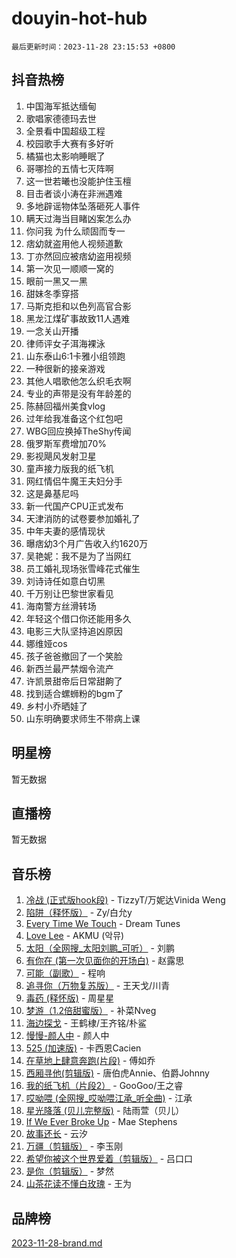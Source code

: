 # douyin-hot-hub

`最后更新时间：2023-11-28 23:15:53 +0800`

## 抖音热榜

1. 中国海军抵达缅甸
1. 歌唱家德德玛去世
1. 全景看中国超级工程
1. 校园歌手大赛有多好听
1. 橘猫也太影响睡眠了
1. 哥哪捡的五情七灭阵啊
1. 这一世若曦也没能护住玉檀
1. 目击者谈小涛在非洲遇难
1. 多地辟谣物体坠落砸死人事件
1. 瞒天过海当目睹凶案怎么办
1. 你问我 为什么顽固而专一
1. 痞幼就盗用他人视频道歉
1. 丁亦然回应被痞幼盗用视频
1. 第一次见一顺顺一窝的
1. 眼前一黑又一黑
1. 甜妹冬季穿搭
1. 马斯克拒和以色列高官合影
1. 黑龙江煤矿事故致11人遇难
1. 一念关山开播
1. 律师评女子洱海裸泳
1. 山东泰山6:1卡雅小组领跑
1. 一种很新的接亲游戏
1. 其他人唱歌他怎么织毛衣啊
1. 专业的声带是没有年龄差的
1. 陈赫回福州美食vlog
1. 过年给我准备这个红包吧
1. WBG回应换掉TheShy传闻
1. 俄罗斯军费增加70%
1. 影视飓风发射卫星
1. 童声接力版我的纸飞机
1. 网红情侣牛魔王夫妇分手
1. 这是鼻基尼吗
1. 新一代国产CPU正式发布
1. 天津消防的试卷要参加婚礼了
1. 中年夫妻的感情现状
1. 曝痞幼3个月广告收入约1620万
1. 吴艳妮：我不是为了当网红
1. 员工婚礼现场张雪峰花式催生
1. 刘诗诗任如意白切黑
1. 千万别让巴黎世家看见
1. 海南警方丝滑转场
1. 年轻这个借口你还能用多久
1. 电影三大队坚持追凶原因
1. 娜维娅cos
1. 孩子爸爸撤回了一个笑脸
1. 新西兰最严禁烟令流产
1. 许凯景甜帝后日常甜齁了
1. 找到适合螺蛳粉的bgm了
1. 乡村小乔晒娃了
1. 山东明确要求师生不带病上课

## 明星榜

暂无数据

## 直播榜

暂无数据

## 音乐榜

1. [冷战 (正式版hook段)](https://sf6-cdn-tos.douyinstatic.com/obj/tos-cn-ve-2774/oMuEoiBasWApEMVDgNiI8VAByNmwo5J0pyf8Yx) - TizzyT/万妮达Vinida Weng
1. [陷阱（释怀版）](https://sf6-cdn-tos.douyinstatic.com/obj/tos-cn-ve-2774/oE8C21LeZrzKLDFfQYgMzx4GAIHageG5IzayY7) - Zy/白允y
1. [Every Time We Touch](https://sf3-cdn-tos.douyinstatic.com/obj/tos-cn-ve-2774/ogN6lUKQeBBfEVhIOMikG1CcJjugxk1tztZyhP) - Dream Tunes
1. [Love Lee](https://sf3-cdn-tos.douyinstatic.com/obj/tos-cn-ve-2774/o05GbkJGbCBTdDnMtB0fwOYgkeZp23vrWQDQBS) - AKMU (악뮤)
1. [太阳（全网搜_太阳刘鹏_可听）](https://sf6-cdn-tos.douyinstatic.com/obj/tos-cn-ve-2774/ogWbyIQnlBFImVbeDocRdCIYtBHlbJXgfZMvgz) - 刘鹏
1. [有你在 (第一次见面你的开场白)](https://sf3-cdn-tos.douyinstatic.com/obj/tos-cn-ve-2774/oAthrQ3ClJBfI57uBoFEgNDYtNCZ0TSYQQfxQ0) - 赵露思
1. [可能（副歌）](https://sf6-cdn-tos.douyinstatic.com/obj/tos-cn-ve-2774/cde1731888894259b333569393c2fb51) - 程响
1. [追寻你（万物复苏版）](https://sf6-cdn-tos.douyinstatic.com/obj/tos-cn-ve-2774/oYeAZJsbjIDit9APmBg8u6uDUQnHmoCf3gbo74) - 王天戈/川青
1. [毒药 (释怀版)](https://sf6-cdn-tos.douyinstatic.com/obj/tos-cn-ve-2774/oYILMEAzspdZBIzy4frJNB8ZHPHWAhiwowd4Ad) - 周星星
1. [梦游（1.2倍甜蜜版）](https://sf3-cdn-tos.douyinstatic.com/obj/tos-cn-ve-2774/o4gyAUm8hwufoEABmwVIiQtHsFuGzAEEWtNMzo) - 补菜Nveg
1. [海边探戈](https://sf6-cdn-tos.douyinstatic.com/obj/tos-cn-ve-2774/os9gE0VQCGqt6VQkZDyBBYvfSDY0QFe3vVmubn) - 王鹤棣/王齐铭/朴鲨
1. [慢慢-颜人中](https://sf3-cdn-tos.douyinstatic.com/obj/tos-cn-ve-2774/ocjHNfBXdBxQNC8ZGAeoLMFTUgtBg8bkExunDC) - 颜人中
1. [525 (加速版)](https://sf6-cdn-tos.douyinstatic.com/obj/tos-cn-ve-2774/oIfKCtqfDyP8Vc9FpAPgWMyezT6LnDT1abRwGg) - 卡西恩Cacien
1. [在草地上肆意奔跑(片段)](https://sf6-cdn-tos.douyinstatic.com/obj/tos-cn-ve-2774/8831d494742f45dabdfa8adb8b817259) - 傅如乔
1. [西厢寻他(剪辑版)](https://sf3-cdn-tos.douyinstatic.com/obj/tos-cn-ve-2774/oUsAVfAQKlRNxEv5qxvIB8o5qmIWUcXbzJKJhw) - 唐伯虎Annie、伯爵Johnny
1. [我的纸飞机（片段2）](https://sf3-cdn-tos.douyinstatic.com/obj/tos-cn-ve-2774/oM2ZrKcg2CD5AeRB2gkeXOFB1IxAGJdZPazYHf) - GooGoo/王之睿
1. [哎呦喂 (全网搜_哎呦喂江承_听全曲)](https://sf3-cdn-tos.douyinstatic.com/obj/tos-cn-ve-2774/o0uEo63ECfIFdmwKF5HMzF1FCfItHEagDDeCAL) - 江承
1. [星光降落 (贝儿完整版)](https://sf6-cdn-tos.douyinstatic.com/obj/tos-cn-ve-2774/okwB9hAwyAtsFFkFBzAX1hOOfQuIoMNs0W2Mwr) - 陆雨萱（贝儿）
1. [If We Ever Broke Up](https://sf6-cdn-tos.douyinstatic.com/obj/tos-cn-ve-2774/o8onj5HDk0ImtBmO0URBfeyCDXQJMYkQ1gb8Zy) - Mae Stephens
1. [故事还长](https://sf6-cdn-tos.douyinstatic.com/obj/tos-cn-ve-2774/30a26758c8594f0ab81ac675c33ee2c5) - 云汐
1. [万疆（剪辑版）](https://sf6-cdn-tos.douyinstatic.com/obj/tos-cn-ve-2774/ooG7oVgFlDTelKCjCsTTobQvbdtj1BBQXnfZd8) - 李玉刚
1. [希望你被这个世界爱着（剪辑版）](https://sf6-cdn-tos.douyinstatic.com/obj/tos-cn-ve-2774/oo4H3BfEygN7l7bQaMBOZHCQ1eI4FqtED5skQ2) - 吕口口
1. [是你（剪辑版）](https://sf3-cdn-tos.douyinstatic.com/obj/tos-cn-ve-2774/46019dae783c4c969944217fe1cfafc4) - 梦然
1. [山茶花读不懂白玫瑰](https://sf3-cdn-tos.douyinstatic.com/obj/tos-cn-ve-2774/osfn8B7DktrRHEPJgPCfDbw7QDQEkwC16BxZg9) - 王为

## 品牌榜

[2023-11-28-brand.md](2023-11-28-brand.md)
